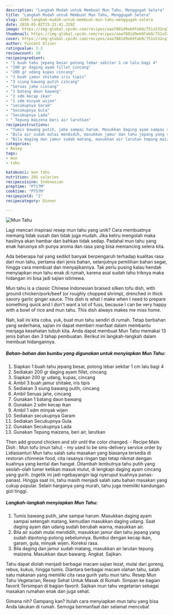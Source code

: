 ```yaml
---
description: "Langkah Mudah untuk Membuat Mun Tahu, Menggugah Selera"
title: "Langkah Mudah untuk Membuat Mun Tahu, Menggugah Selera"
slug: 4206-langkah-mudah-untuk-membuat-mun-tahu-menggugah-selera
date: 2020-05-02T15:31:41.329Z
image: https://img-global.cpcdn.com/recipes/aaa7881d9eb9fab9/751x532cq70/mun-tahu-foto-resep-utama.jpg
thumbnail: https://img-global.cpcdn.com/recipes/aaa7881d9eb9fab9/751x532cq70/mun-tahu-foto-resep-utama.jpg
cover: https://img-global.cpcdn.com/recipes/aaa7881d9eb9fab9/751x532cq70/mun-tahu-foto-resep-utama.jpg
author: Vincent Oliver
ratingvalue: 3.2
reviewcount: 10
recipeingredient:
- "1 buah tahu jepang besar potong lebar sekitar 1 cm lalu bagi 4"
- "200 gr daging ayam fillet cincang"
- "200 gr udang kupas cincang"
- "3 buah jamur shitake iris tipis"
- "3 siung bawang putih cincang"
- "Seruas jahe cincang"
- "1 batang daun bawang"
- "2 sdm kecap ikan"
- "1 sdm minyak wijen"
- "secukupnya Garam"
- "Secukupnya Gula"
- "Secukupnya Lada"
- " Tepung maizena beri air larutkan"
recipeinstructions:
- "Tumis bawang putih, jahe sampai harum. Masukkan daging ayam sampai setengah matang, kemudian masukkan daging udang. Saat daging ayam dan udang sudah berubah warna, masukkan air."
- "Bila air sudah mulai mendidih, masukkan jamur dan tahu jepang yang sudah dipotong-potong sebelumnya. Bumbui dengan kecap ikan, garam, gula, minyak wijen. Koreksi rasa."
- "Bila daging dan jamur sudah matang, masukkan air larutan tepung maizena. Masukkan daun bawang. Angkat. Sajikan."
categories:
- Resep
tags:
- mun
- tahu

katakunci: mun tahu 
nutrition: 201 calories
recipecuisine: Indonesian
preptime: "PT17M"
cooktime: "PT57M"
recipeyield: "1"
recipecategory: Dinner

---
```



![Mun Tahu](https://img-global.cpcdn.com/recipes/aaa7881d9eb9fab9/751x532cq70/mun-tahu-foto-resep-utama.jpg)

Lagi mencari inspirasi resep mun tahu yang unik? Cara membuatnya memang tidak susah dan tidak juga mudah. Jika keliru mengolah maka hasilnya akan hambar dan bahkan tidak sedap. Padahal mun tahu yang enak harusnya sih punya aroma dan rasa yang bisa memancing selera kita.

Ada beberapa hal yang sedikit banyak berpengaruh terhadap kualitas rasa dari mun tahu, pertama dari jenis bahan, selanjutnya pemilihan bahan segar, hingga cara membuat dan menyajikannya. Tak perlu pusing kalau hendak menyiapkan mun tahu enak di rumah, karena asal sudah tahu triknya maka hidangan ini bisa jadi sajian istimewa.

Mun tahu is a classic Chinese Indonesian braised silken tofu dish, with ground chicken/pork/beef (or roughly chopped shrimp), drenched in thick savory garlic ginger sauce. This dish is what I make when I need to prepare something quick and I don&#39;t want a lot of fuss, because I can be very happy with a bowl of rice and mun tahu. This dish always makes me miss home.


Nah, kali ini kita coba, yuk, buat mun tahu sendiri di rumah. Tetap berbahan yang sederhana, sajian ini dapat memberi manfaat dalam membantu menjaga kesehatan tubuh kita. Anda dapat membuat Mun Tahu memakai 13 jenis bahan dan 3 tahap pembuatan. Berikut ini langkah-langkah dalam membuat hidangannya.

<!--inarticleads1-->

##### Bahan-bahan dan bumbu yang digunakan untuk menyiapkan Mun Tahu:

1. Siapkan 1 buah tahu jepang besar, potong lebar sekitar 1 cm lalu bagi 4
1. Sediakan 200 gr daging ayam fillet, cincang
1. Siapkan 200 gr udang, kupas, cincang
1. Ambil 3 buah jamur shitake, iris tipis
1. Sediakan 3 siung bawang putih, cincang
1. Ambil Seruas jahe, cincang
1. Gunakan 1 batang daun bawang
1. Gunakan 2 sdm kecap ikan
1. Ambil 1 sdm minyak wijen
1. Sediakan secukupnya Garam
1. Sediakan Secukupnya Gula
1. Gunakan Secukupnya Lada
1. Gunakan  Tepung maizena, beri air, larutkan


Then add ground chicken and stir until the color changed. - Recipe Main Dish : Mun tofu (mun tahu) - my used to be sms-delivery service order by Lidiasianturi Mun tahu salah satu masakan yang biasanya tersedia di restoran chinnese food, cita rasanya ringan tapi tetap nikmat dengan kuahnya yang kental dan hangat. Ditambah lembutnya tahu putih yang seolah-olah lumer ketikan masuk mulut, di lengkapi daging ayam cincang yang gurih. (ngetik ini jadi ngebayangin lagi nyeruput kuahnya panas-panas). Hingga saat ini, tahu masih menjadi salah satu bahan masakan yang cukup popular. Selain harganya yang murah, tahu juga memiliki kandungan gizi tinggi. 

<!--inarticleads2-->

##### Langkah-langkah menyiapkan Mun Tahu:

1. Tumis bawang putih, jahe sampai harum. Masukkan daging ayam sampai setengah matang, kemudian masukkan daging udang. Saat daging ayam dan udang sudah berubah warna, masukkan air.
1. Bila air sudah mulai mendidih, masukkan jamur dan tahu jepang yang sudah dipotong-potong sebelumnya. Bumbui dengan kecap ikan, garam, gula, minyak wijen. Koreksi rasa.
1. Bila daging dan jamur sudah matang, masukkan air larutan tepung maizena. Masukkan daun bawang. Angkat. Sajikan.


Tahu dapat diolah menjadi berbagai macam sajian lezat, mulai dari goreng, rebus, kukus, hingga tumis. Diantara berbagai macam olahan tahu, salah satu makanan yang memiliki cita rasa gurih yaitu mun tahu. Resep Mun Tahu Vegetarian, Resep Sehat Untuk Masak di Rumah. Simpan ke bagian favorit Tersimpan di bagian favorit. Sajikan mun tahu vegetarian sebagai masakan rumahan enak dan juga sehat. 

Gimana nih? Gampang kan? Itulah cara menyiapkan mun tahu yang bisa Anda lakukan di rumah. Semoga bermanfaat dan selamat mencoba!
